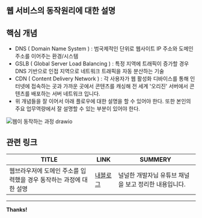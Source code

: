 ## 웹 서비스의 동작원리에 대한 설명

## 핵심 개념
- DNS ( Domain Name System ) : 범국제적인 단위로 웹사이트 IP 주소와 도메인 주소를 이어주는 환경/시스템
- GSLB ( Global Server Load Balancing ) : 특정 지역에 트래픽이 증가할 경우 DNS 기반으로 인접 지역으로 네트워크 트래픽을 자동 분산하는 기술
- CDN ( Content Delivery Network ) : 각 사용자가 웹 활성화 디바이스를 통해 인터넷에 접속하는 곳과 가까운 곳에서 콘텐츠를 캐싱해 전 세계 '오리진' 서버에서 콘텐츠를 배포하는 서버 네트워크 입니다.
- 위 개념들을 잘 이어서 아래 플로우에 대한 설명을 할 수 있어야 한다. 또한 본인의 주요 업무역량에서 잘 설명할 수 있는 부분이 있어야 한다.


![웹이 동작하는 과정 drawio](https://user-images.githubusercontent.com/91730236/191985296-aa599c29-559f-493d-823a-c40d1988c6a2.png)


## 관련 링크
| TITLE | LINK | SUMMERY | 
| ------ | ------ | ------ |
| 웹브라우저에 도메인 주소를 입력했을 경우 동작하는 과정에 대한 설명 | [내블로그][WEB_LINK] | 널널한 개발자님 유튜브 채널을 보고 정리한 내용입니다. |



---
**Thanks!**

[//]: # (These are reference links used in the body of this note and get stripped out when the markdown processor does its job. There is no need to format nicely because it shouldn't be seen. Thanks SO - http://stackoverflow.com/questions/4823468/store-comments-in-markdown-syntax)
   [WEB_LINK]: <https://medium.com/@tas.com/%EC%9B%B9%EB%B8%8C%EB%9D%BC%EC%9A%B0%EC%A0%80%EC%97%90-%EB%8F%84%EB%A9%94%EC%9D%B8-%EC%A3%BC%EC%86%8C%EB%A5%BC-%EC%9E%85%EB%A0%A5%ED%96%88%EC%9D%84-%EA%B2%BD%EC%9A%B0-%EB%8F%99%EC%9E%91%ED%95%98%EB%8A%94-%EA%B3%BC%EC%A0%95%EC%97%90-%EB%8C%80%ED%95%9C-%EC%84%A4%EB%AA%85-19152351f847>
